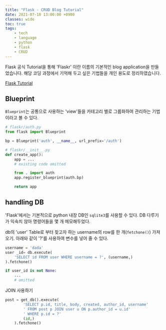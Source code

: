 ```yaml
---
title: "Flask - CRUD Blog Tutorial"
date: 2021-07-10 13:00:00 +0900
classes: wide
toc: true
tags:
    - tech
    - language
    - python
    - flask
    - CRUD
---
```


Flask 공식 Tutorial을 통해 'Flaskr' 이란 이름의 기본적인 blog application을 만들었습니다. 해당 코딩 과정에서 기억해 두고 싶은 기법들을 개인 용도로 정리하였습니다.

[Flask Tutorial](https://flask.palletsprojects.com/en/2.0.x/tutorial/)

## Blueprint

`Blueprint`는 공통으로 사용하는 'view'들을 카테고리 별로 그룹화하여 관리하는 기법이라고 볼 수 있다.

```python
# flaskr/auth.py
from flask import Blueprint

bp = Blueprint('auth', __name__, url_prefix='/auth')

# flaskr/__init__.py
def create_app():
    app = ...
    # existing code omitted

    from . import auth
    app.register_blueprint(auth.bp)

    return app
```

## handling DB

'Flask'에서는 기본적으로 python 내장 DB인 `sqlite3`를 사용할 수 있다. DB 다루기가 익숙치 않아 명령어들을 몇 개 메모해두었다.

db의 'user' Table로 부터 찾고자 하는 username의 row를 한 개(`fetchone()`) 가져오기. 아래돠 같이 '?'를 사용하여 변수를 넣어 줄 수 있다.

```python
username = 'dada'
user _id= db.execute(
    'SELECT id FROM user WHERE username = ?', (username,)
).fetchone()

if user_id is not None:
    ...
    # omitted

```

JOIN 사용하기

```python
post = get_db().execute(
        'SELECT p.id, title, body, created, author_id, username'
        ' FROM post p JOIN user u ON p.author_id = u.id'
        ' WHERE p.id = ?'
        (id,)
    ).fetchone()
```